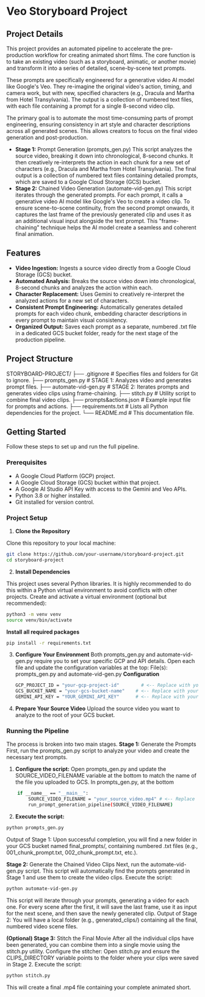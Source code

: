 # Veo Storyboard Project

## Project Details

This project provides an automated pipeline to accelerate the pre-production workflow for creating animated short films. The core function is to take an existing video (such as a storyboard, animatic, or another movie) and transform it into a series of detailed, scene-by-scene text prompts.

These prompts are specifically engineered for a generative video AI model like Google's Veo. They re-imagine the original video's action, timing, and camera work, but with new, specified characters (e.g., Dracula and Martha from Hotel Transylvania). The output is a collection of numbered text files, with each file containing a prompt for a single 8-second video clip.

The primary goal is to automate the most time-consuming parts of prompt engineering, ensuring consistency in art style and character descriptions across all generated scenes. This allows creators to focus on the final video generation and post-production.

*   **Stage 1:** Prompt Generation (prompts_gen.py)
This script analyzes the source video, breaking it down into chronological, 8-second chunks. It then creatively re-interprets the action in each chunk for a new set of characters (e.g., Dracula and Martha from Hotel Transylvania). The final output is a collection of numbered text files containing detailed prompts, which are saved to a Google Cloud Storage (GCS) bucket.
*   **Stage 2:** Chained Video Generation (automate-vid-gen.py)
This script iterates through the generated prompts. For each prompt, it calls a generative video AI model like Google's Veo to create a video clip. To ensure scene-to-scene continuity, from the second prompt onwards, it captures the last frame of the previously generated clip and uses it as an additional visual input alongside the text prompt. This "frame-chaining" technique helps the AI model create a seamless and coherent final animation.

## Features

*   **Video Ingestion:** Ingests a source video directly from a Google Cloud Storage (GCS) bucket.
*   **Automated Analysis:** Breaks the source video down into chronological, 8-second chunks and analyzes the action within each.
*   **Character Replacement:** Uses Gemini to creatively re-interpret the analyzed actions for a new set of characters.
*   **Consistent Prompt Engineering:** Automatically generates detailed prompts for each video chunk, embedding character descriptions in every prompt to maintain visual consistency.
*   **Organized Output:** Saves each prompt as a separate, numbered .txt file in a dedicated GCS bucket folder, ready for the next stage of the production pipeline.

## Project Structure

STORYBOARD-PROJECT/
├── .gitignore # Specifies files and folders for Git to ignore.
├── prompts_gen.py # STAGE 1: Analyzes video and generates prompt files.
├── automate-vid-gen.py # STAGE 2: Iterates prompts and generates video clips using frame-chaining.
├── stitch.py # Utility script to combine final video clips.
├── prompts&actions.json # Example input file for prompts and actions.
├── requirements.txt # Lists all Python dependencies for the project.
└── README.md # This documentation file.

## Getting Started

Follow these steps to set up and run the full pipeline.

### Prerequisites

-   A Google Cloud Platform (GCP) project.
-   A Google Cloud Storage (GCS) bucket within that project.
-   A Google AI Studio API Key with access to the Gemini and Veo APIs.
-   Python 3.8 or higher installed.
-   Git installed for version control.

### Project Setup

1. **Clone the Repository**

Clone this repository to your local machine:

```bash
git clone https://github.com/your-username/storyboard-project.git
cd storyboard-project
```

2. **Install Dependencies**

This project uses several Python libraries. It is highly recommended to do this within a Python virtual environment to avoid conflicts with other projects.
Create and activate a virtual environment (optional but recommended):

```bash
python3 -m venv venv
source venv/bin/activate
```

**Install all required packages**
```bash
pip install -r requirements.txt
```

3. **Configure Your Environment**
Both prompts_gen.py and automate-vid-gen.py require you to set your specific GCP and API details. Open each file and update the configuration variables at the top:
File(s): prompts_gen.py and automate-vid-gen.py
    **Configuration**
    ```bash
    GCP_PROJECT_ID = "your-gcp-project-id"        # <-- Replace with your GCP Project ID
    GCS_BUCKET_NAME = "your-gcs-bucket-name"    # <-- Replace with your GCS Bucket Name
    GEMINI_API_KEY = "YOUR_GEMINI_API_KEY"      # <-- Replace with your actual API Key
    ```

4. **Prepare Your Source Video**
Upload the source video you want to analyze to the root of your GCS bucket.

### Running the Pipeline
The process is broken into two main stages.
**Stage 1:** Generate the Prompts
First, run the prompts_gen.py script to analyze your video and create the necessary text prompts.
1. **Configure the script:** Open prompts_gen.py and update the SOURCE_VIDEO_FILENAME variable at the bottom to match the name of the file you uploaded to GCS.
In prompts_gen.py, at the bottom
```bash
    if __name__ == "__main__":
        SOURCE_VIDEO_FILENAME = "your_source_video.mp4" # <-- Replace
        run_prompt_generation_pipeline(SOURCE_VIDEO_FILENAME)
```

2. **Execute the script:**
```bash
python prompts_gen.py
```

Output of Stage 1: Upon successful completion, you will find a new folder in your GCS bucket named final_prompts/, containing numbered .txt files (e.g., 001_chunk_prompt.txt, 002_chunk_prompt.txt, etc.).

**Stage 2:** Generate the Chained Video Clips
Next, run the automate-vid-gen.py script. This script will automatically find the prompts generated in Stage 1 and use them to create the video clips.
Execute the script:
```bash
python automate-vid-gen.py
```

This script will iterate through your prompts, generating a video for each one. For every scene after the first, it will save the last frame, use it as input for the next scene, and then save the newly generated clip.
Output of Stage 2: You will have a local folder (e.g., generated_clips/) containing all the final, numbered video scene files.

**(Optional) Stage 3:** Stitch the Final Movie
After all the individual clips have been generated, you can combine them into a single movie using the stitch.py utility.
Configure the stitcher: Open stitch.py and ensure the CLIPS_DIRECTORY variable points to the folder where your clips were saved in Stage 2.
Execute the script:
```bash
python stitch.py
```

This will create a final .mp4 file containing your complete animated short.
